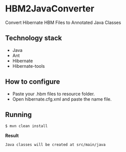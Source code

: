# HBM2JavaConverter
Convert Hibernate HBM Files to Annotated Java Classes

## Technology stack
- Java
- Ant
- Hibernate
- Hibernate-tools

## How to configure
- Paste your .hbm files to resource folder.
- Open hibernate.cfg.xml and paste the name file.

## Running
```bash
$ mvn clean install
```

**Result**
```
Java classes will be created at src/main/java
```
